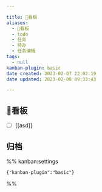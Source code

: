 ```yaml
---

title: 🔲看板
aliases:
  - 🔲看板
  - todo
  - 任务
  - 待办
  - 任务编辑
tags:
  - null
kanban-plugin: basic
date created: 2023-02-07 22:02:19
date updated: 2023-02-08 09:33:43

---
```


## 🔲看板

- [ ] [[asd]]


## 归档





%% kanban:settings
```
{"kanban-plugin":"basic"}
```
%%